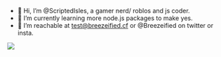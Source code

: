 - 👋 Hi, I’m @ScriptedIsles, a gamer nerd/ roblos and js coder.
- 🌱 I’m currently learning more node.js packages to make yes.
- 💞️ I’m reachable at test@breezeified.cf or @Breezeified on twitter or insta.

![](http://github-profile-summary-cards.vercel.app/api/cards/profile-details?username=scriptedisles&theme=dracula)
